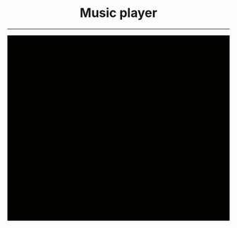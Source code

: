 <h1 align="center">
Music player
</h1>

<hr>

<div align="center">
  <img src="./assets/gifs/gifplayer.gif" alt="demo-web" height="420" >
</div>